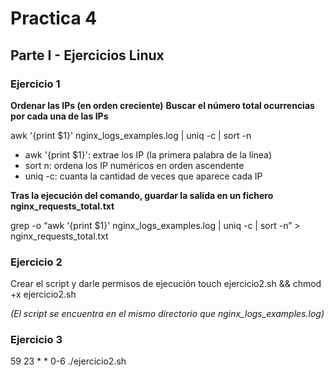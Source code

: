 # Practica 4

## Parte I - Ejercicios Linux

### Ejercicio 1

**Ordenar las IPs (en orden creciente)** 
**Buscar el número total ocurrencias por cada una de las IPs**

awk '{print $1}' nginx_logs_examples.log | uniq -c | sort -n

* awk '{print $1}': extrae los IP (la primera palabra de la línea)
* sort n: ordena los IP numéricos en orden ascendente
* uniq -c: cuanta la cantidad de veces que aparece cada IP


**Tras la ejecución del comando, guardar la salida en un fichero nginx_requests_total.txt** 

grep -o “awk '{print $1}' nginx_logs_examples.log | uniq -c | sort -n” > nginx_requests_total.txt

### Ejercicio 2
Crear el script y darle permisos de ejecución 
touch ejercicio2.sh && chmod +x ejercicio2.sh

*(El script se encuentra en el mismo directorio que nginx_logs_examples.log)*

### Ejercicio 3

59 23 * * 0-6 ./ejercicio2.sh
